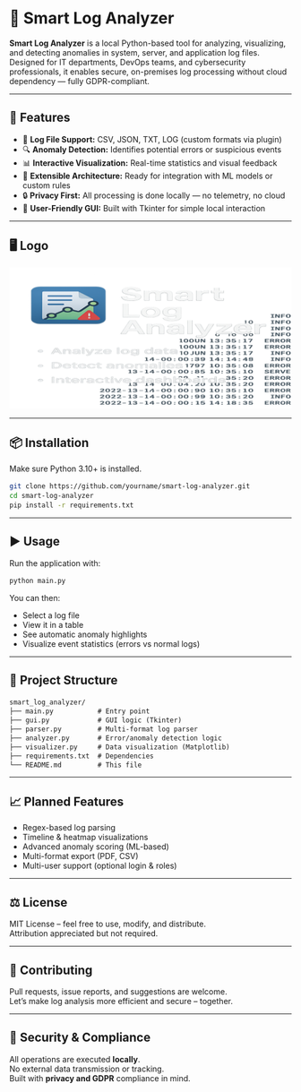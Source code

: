 # 🧠 Smart Log Analyzer

**Smart Log Analyzer** is a local Python-based tool for analyzing, visualizing, and detecting anomalies in system, server, and application log files. Designed for IT departments, DevOps teams, and cybersecurity professionals, it enables secure, on-premises log processing without cloud dependency — fully GDPR-compliant.

---

## 🚀 Features

- 📁 **Log File Support:** CSV, JSON, TXT, LOG (custom formats via plugin)
- 🔍 **Anomaly Detection:** Identifies potential errors or suspicious events
- 📊 **Interactive Visualization:** Real-time statistics and visual feedback
- 🧠 **Extensible Architecture:** Ready for integration with ML models or custom rules
- 🔒 **Privacy First:** All processing is done locally — no telemetry, no cloud
- 🧰 **User-Friendly GUI:** Built with Tkinter for simple local interaction

---

## 🖥️ Logo

![Smart Log Analyzer Interface](./assets/logo.png)

---

## 📦 Installation

Make sure Python 3.10+ is installed.

```bash
git clone https://github.com/yourname/smart-log-analyzer.git
cd smart-log-analyzer
pip install -r requirements.txt
```

---

## ▶️ Usage

Run the application with:

```bash
python main.py
```

You can then:
- Select a log file
- View it in a table
- See automatic anomaly highlights
- Visualize event statistics (errors vs normal logs)

---

## 🔧 Project Structure

```
smart_log_analyzer/
├── main.py           # Entry point
├── gui.py            # GUI logic (Tkinter)
├── parser.py         # Multi-format log parser
├── analyzer.py       # Error/anomaly detection logic
├── visualizer.py     # Data visualization (Matplotlib)
├── requirements.txt  # Dependencies
└── README.md         # This file
```

---

## 📈 Planned Features

- Regex-based log parsing
- Timeline & heatmap visualizations
- Advanced anomaly scoring (ML-based)
- Multi-format export (PDF, CSV)
- Multi-user support (optional login & roles)

---

## ⚖️ License

MIT License – feel free to use, modify, and distribute.  
Attribution appreciated but not required.

---

## 🤝 Contributing

Pull requests, issue reports, and suggestions are welcome.  
Let’s make log analysis more efficient and secure – together.

---

## 🔐 Security & Compliance

All operations are executed **locally**.  
No external data transmission or tracking.  
Built with **privacy and GDPR** compliance in mind.
